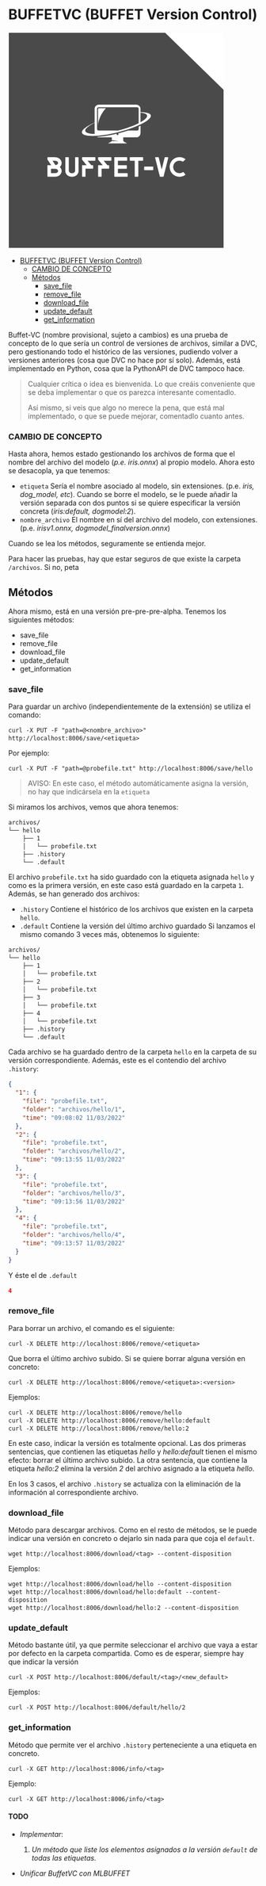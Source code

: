# BUFFETVC (BUFFET Version Control)

![](img/BUFFET-VC.png)

<!-- TOC -->

- [BUFFETVC (BUFFET Version Control)](#buffetvc-buffet-version-control)
  - [CAMBIO DE CONCEPTO](#cambio-de-concepto)
  - [Métodos](#métodos)
    - [save_file](#save_file)
    - [remove_file](#remove_file)
    - [download_file](#download_file)
    - [update_default](#update_default)
    - [get_information](#get_information)

<!-- /TOC -->


Buffet-VC (nombre provisional, sujeto a cambios) es una prueba de concepto de lo que sería un control de versiones de archivos, similar a DVC, pero gestionando todo el histórico de las versiones, pudiendo volver a versiones anteriores (cosa que DVC no hace por sí solo). Además, está implementado en Python, cosa que la PythonAPI de DVC tampoco hace.

> Cualquier crítica o idea es bienvenida. Lo que creáis conveniente que se deba implementar o que os parezca interesante comentadlo.
>
> Así mismo, si veis que algo no merece la pena, que está mal implementado, o que se puede mejorar, comentadlo cuanto antes.



### CAMBIO DE CONCEPTO

Hasta ahora, hemos estado gestionando los archivos de forma que el nombre del archivo del modelo (_p.e. iris.onnx_) al propio modelo. Ahora esto se desacopla, ya que tenemos:

* `etiqueta` Sería el nombre asociado al modelo, sin extensiones. (p.e. _iris, dog_model, etc_). Cuando se borre el modelo, se le puede añadir la versión separada con dos puntos si se quiere especificar la versión concreta (_iris:default, dogmodel:2_).
* `nombre_archivo` El nombre en sí del archivo del modelo, con extensiones. (p.e. _irisv1.onnx, dogmodel_finalversion.onnx_)

Cuando se lea los métodos, seguramente se entienda mejor.

Para hacer las pruebas, hay que estar seguros de que existe la carpeta `/archivos`. Si no, peta

## Métodos

Ahora mismo, está en una versión pre-pre-pre-alpha. Tenemos los siguientes métodos:

- save_file
- remove_file
- download_file
- update_default
- get_information

### save_file

Para guardar un archivo (independientemente de la extensión) se utiliza el comando:

```commandline
curl -X PUT -F "path=@<nombre_archivo>" http://localhost:8006/save/<etiqueta>
```

Por ejemplo:

```commandline
curl -X PUT -F "path=@probefile.txt" http://localhost:8006/save/hello
```
> AVISO: En este caso, el método automáticamente asigna la versión, no hay que indicársela en la `etiqueta`

Si miramos los archivos, vemos que ahora tenemos:
```shell
archivos/
└── hello
    ├── 1
    │   └── probefile.txt
    ├── .history
    └── .default

```
El archivo `probefile.txt` ha sido guardado con la etiqueta asignada `hello` y como es la primera versión, en este caso está guardado en la carpeta `1`. Además, se han generado dos archivos:
* `.history` Contiene el histórico de los archivos que existen en la carpeta `hello`.
* `.default` Contiene la versión del último archivo guardado
Si lanzamos el mismo comando 3 veces más, obtenemos lo siguiente:
```shell
archivos/
└── hello
    ├── 1
    │   └── probefile.txt
    ├── 2
    │   └── probefile.txt
    ├── 3
    │   └── probefile.txt
    ├── 4
    │   └── probefile.txt
    ├── .history
    └── .default

```
Cada archivo se ha guardado dentro de la carpeta `hello` en la carpeta de su versión correspondiente.
Además, este es el contendio del archivo `.history`:
```json
{
  "1": {
    "file": "probefile.txt",
    "folder": "archivos/hello/1",
    "time": "09:08:02 11/03/2022"
  },
  "2": {
    "file": "probefile.txt",
    "folder": "archivos/hello/2",
    "time": "09:13:55 11/03/2022"
  },
  "3": {
    "file": "probefile.txt",
    "folder": "archivos/hello/3",
    "time": "09:13:56 11/03/2022"
  },
  "4": {
    "file": "probefile.txt",
    "folder": "archivos/hello/4",
    "time": "09:13:57 11/03/2022"
  }
}
```
Y éste el de `.default`

```json
4
```

### remove_file

Para borrar un archivo, el comando es el siguiente:

```commandline
curl -X DELETE http://localhost:8006/remove/<etiqueta>
```
Que borra el último archivo subido. Si se quiere borrar alguna versión en concreto:
```commandline
curl -X DELETE http://localhost:8006/remove/<etiqueta>:<version>
```

Ejemplos:

```commandline
curl -X DELETE http://localhost:8006/remove/hello
curl -X DELETE http://localhost:8006/remove/hello:default
curl -X DELETE http://localhost:8006/remove/hello:2
```

En este caso, indicar la versión es totalmente opcional.
Las dos primeras sentencias, que contienen las etiquetas _hello_ y _hello:default_ tienen el mismo efecto: borrar el último archivo subido.
La otra sentencia, que contiene la etiqueta _hello:2_ elimina la versión _2_ del archivo asignado a la etiqueta _hello_.

En los 3 casos, el archivo `.history` se actualiza con la eliminación de la información al correspondiente archivo.


### download_file

Método para descargar archivos.
Como en el resto de métodos, se le puede indicar una versión en concreto o dejarlo sin nada para que coja el `default`.

```commandline
wget http://localhost:8006/download/<tag> --content-disposition
```

Ejemplos:


```commandline
wget http://localhost:8006/download/hello --content-disposition
wget http://localhost:8006/download/hello:default --content-disposition
wget http://localhost:8006/download/hello:2 --content-disposition
```

### update_default

Método bastante útil, ya que permite seleccionar el archivo que vaya a estar por defecto en la carpeta compartida.
Como es de esperar, siempre hay que indicar la versión
```commandline
curl -X POST http://localhost:8006/default/<tag>/<new_default>
```

Ejemplos:

```commandline
curl -X POST http://localhost:8006/default/hello/2
```


### get_information

Método que permite ver el archivo `.history` perteneciente a una etiqueta en concreto.

```commandline
curl -X GET http://localhost:8006/info/<tag>
```

Ejemplo:

```commandline
curl -X GET http://localhost:8006/info/<tag>
```
#### TODO

* _Implementar_:
    1. _Un método que liste los elementos asignados a la versión `default` de todas las etiquetas._

* _Unificar BuffetVC con MLBUFFET_
